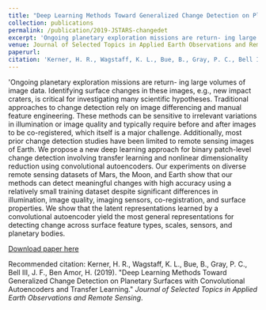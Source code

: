 ```yaml
---
title: "Deep Learning Methods Toward Generalized Change Detection on Planetary Surfaces with Convolutional Autoencoders and Transfer Learning"
collection: publications
permalink: /publication/2019-JSTARS-changedet
excerpt: 'Ongoing planetary exploration missions are return- ing large volumes of image data. Identifying surface changes in these images, e.g., new impact craters, is critical for investigating many scientific hypotheses. Traditional approaches to change detection rely on image differencing and manual feature engineering. These methods can be sensitive to irrelevant variations in illumination or image quality and typically require before and after images to be co-registered, which itself is a major challenge. Additionally, most prior change detection studies have been limited to remote sensing images of Earth. We propose a new deep learning approach for binary patch-level change detection involving transfer learning and nonlinear dimensionality reduction using convolutional autoencoders. Our experiments on diverse remote sensing datasets of Mars, the Moon, and Earth show that our methods can detect meaningful changes with high accuracy using a relatively small training dataset despite significant differences in illumination, image quality, imaging sensors, co-registration, and surface properties. We show that the latent representations learned by a convolutional autoencoder yield the most general representations for detecting change across surface feature types, scales, sensors, and planetary bodies.'
venue: Journal of Selected Topics in Applied Earth Observations and Remote Sensing
paperurl: 
citation: 'Kerner, H. R., Wagstaff, K. L., Bue, B., Gray, P. C., Bell III, J. F., Ben Amor, H. (2019). &quot;Deep Learning Methods Toward Generalized Change Detection on Planetary Surfaces with Convolutional Autoencoders and Transfer Learning.&quot; <i>Journal of Selected Topics in Applied Earth Observations and Remote Sensing</i>, 12(10), pp. 3900-3918.'
---
```

'Ongoing planetary exploration missions are return- ing large volumes of image data. Identifying surface changes in these images, e.g., new impact craters, is critical for investigating many scientific hypotheses. Traditional approaches to change detection rely on image differencing and manual feature engineering. These methods can be sensitive to irrelevant variations in illumination or image quality and typically require before and after images to be co-registered, which itself is a major challenge. Additionally, most prior change detection studies have been limited to remote sensing images of Earth. We propose a new deep learning approach for binary patch-level change detection involving transfer learning and nonlinear dimensionality reduction using convolutional autoencoders. Our experiments on diverse remote sensing datasets of Mars, the Moon, and Earth show that our methods can detect meaningful changes with high accuracy using a relatively small training dataset despite significant differences in illumination, image quality, imaging sensors, co-registration, and surface properties. We show that the latent representations learned by a convolutional autoencoder yield the most general representations for detecting change across surface feature types, scales, sensors, and planetary bodies.

[Download paper here](http://hannah-rae.github.io/files/Kerner_et_al_2019_JSTARS.pdf)

Recommended citation: Kerner, H. R., Wagstaff, K. L., Bue, B., Gray, P. C., Bell III, J. F., Ben Amor, H. (2019). &quot;Deep Learning Methods Toward Generalized Change Detection on Planetary Surfaces with Convolutional Autoencoders and Transfer Learning.&quot; <i>Journal of Selected Topics in Applied Earth Observations and Remote Sensing</i>.